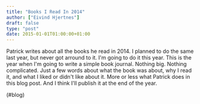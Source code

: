 ```yaml
---
title: "Books I Read In 2014"
author: ["Eivind Hjertnes"]
draft: false
type: "post"
date: 2015-01-01T01:00:00+01:00
---
```


Patrick writes about all the books he read in 2014. I planned to do the
same last year, but never got arround to it. I'm going to do it this
year. This is the year when I'm going to write a simple book journal.
Nothing big. Nothing complicated. Just a few words about what the book
was about, why I read it, and what I liked or didn't like about it. More
or less what Patrick does in this blog post. And I think I'll publish it
at the end of the year.

(#blog)
